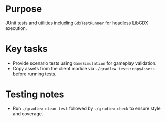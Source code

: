 # Purpose
JUnit tests and utilities including `GdxTestRunner` for headless LibGDX execution.

# Key tasks
- Provide scenario tests using `GameSimulation` for gameplay validation.
- Copy assets from the client module via `./gradlew tests:copyAssets` before running tests.

# Testing notes
- Run `./gradlew clean test` followed by `./gradlew check` to ensure style and coverage.
